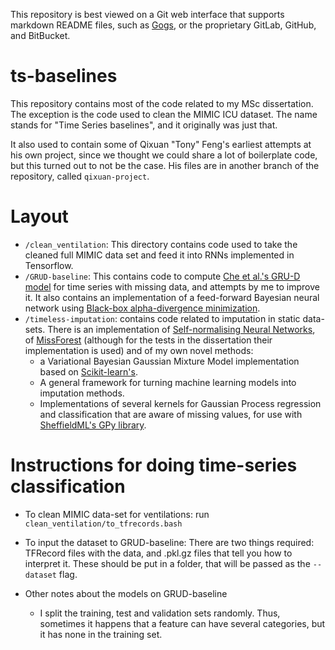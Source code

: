 This repository is best viewed on a Git web interface that supports markdown
README files, such as [Gogs](https://gogs.io/), or the proprietary GitLab,
GitHub, and BitBucket.

# ts-baselines
This repository contains most of the code related to my MSc dissertation. The
exception is the code used to clean the MIMIC ICU dataset. The name stands for
"Time Series baselines", and it originally was just that.

It also used to contain some of Qixuan "Tony" Feng's earliest attempts at his
own project, since we thought we could share a lot of boilerplate code, but this
turned out to not be the case. His files are in another branch of the
repository, called `qixuan-project`.

# Layout

- `/clean_ventilation`: This directory contains code used to take the cleaned
  full MIMIC data set and feed it into RNNs implemented in Tensorflow.
- `/GRUD-baseline`: This contains code to
  compute [Che et al.'s GRU-D model](https://arxiv.org/abs/1606.01865) for time
  series with missing data, and attempts by me to improve it. It also contains
  an implementation of a feed-forward Bayesian neural network using
  [Black-box alpha-divergence minimization](https://arxiv.org/abs/1511.03243).
- `/timeless-imputation`: contains code related to imputation in static
  data-sets. There is an implementation
  of [Self-normalising Neural Networks](https://arxiv.org/abs/1706.02515),
  of
  [MissForest](https://academic.oup.com/bioinformatics/article/28/1/112/219101/MissForest-non-parametric-missing-value-imputation) (although
  for the tests in the dissertation their implementation is used) and of my own
  novel methods:
  - a Variational Bayesian Gaussian Mixture Model implementation based
    on
    [Scikit-learn's](http://scikit-learn.org/stable/modules/generated/sklearn.mixture.BayesianGaussianMixture.html#sklearn.mixture.BayesianGaussianMixture). 
  - A general framework for turning machine learning models into imputation
    methods.
  - Implementations of several kernels for Gaussian Process regression and
    classification that are aware of missing values, for use
    with [SheffieldML's GPy library](http://gpy.readthedocs.io/en/deploy/).
  

# Instructions for doing time-series classification

* To clean MIMIC data-set for ventilations: run `clean_ventilation/to_tfrecords.bash`

* To input the dataset to GRUD-baseline: 
There are two things required: TFRecord files with the data, and .pkl.gz files
that tell you how to interpret it. These should be put in a
folder, that will be passed as the `--dataset` flag.

* Other notes about the models on GRUD-baseline
  * I split the training, test and validation sets randomly. Thus, sometimes it
    happens that a feature can have several categories, but it has none in the
    training set.
